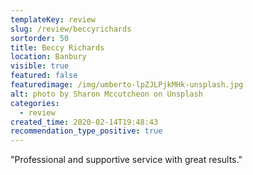 ```yaml
---
templateKey: review
slug: /review/beccyrichards
sortorder: 50
title: Beccy Richards
location: Banbury
visible: true
featured: false
featuredimage: /img/umberto-lpZJLPjkMHk-unsplash.jpg
alt: photo by Sharon Mccutcheon on Unsplash
categories:
  - review
created_time: 2020-02-14T19:48:43
recommendation_type_positive: true
---
```


"Professional and supportive service with great results."
